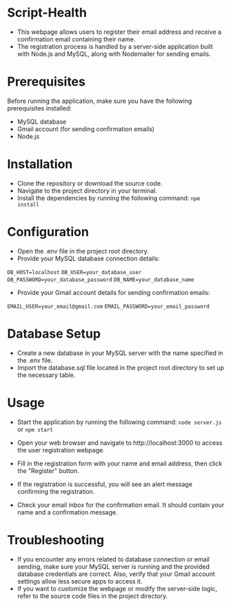 # Script-Health

* This webpage allows users to register their email address and receive a confirmation email containing their name.
* The registration process is handled by a server-side application built with Node.js and MySQL, along with Nodemailer for sending emails.

# Prerequisites
Before running the application, make sure you have the following prerequisites installed:

* MySQL database
* Gmail account (for sending confirmation emails)
* Node.js

# Installation
* Clone the repository or download the source code.
* Navigate to the project directory in your terminal.
* Install the dependencies by running the following command:
```npm install```

# Configuration
* Open the .env file in the project root directory.
* Provide your MySQL database connection details:
  
```DB_HOST=localhost```
```DB_USER=your_database_user```
```DB_PASSWORD=your_database_password```
```DB_NAME=your_database_name```


* Provide your Gmail account details for sending confirmation emails:

```EMAIL_USER=your_email@gmail.com```
```EMAIL_PASSWORD=your_email_password```


# Database Setup
* Create a new database in your MySQL server with the name specified in the .env file.
* Import the database.sql file located in the project root directory to set up the necessary table.

# Usage

* Start the application by running the following command:
  ```node server.js```
  or
  ```npm start```

* Open your web browser and navigate to http://localhost:3000 to access the user registration webpage.
* Fill in the registration form with your name and email address, then click the "Register" button.
* If the registration is successful, you will see an alert message confirming the registration.
* Check your email inbox for the confirmation email. It should contain your name and a confirmation message.

# Troubleshooting
* If you encounter any errors related to database connection or email sending, make sure your MySQL server is running and the provided database credentials are correct. Also, verify that your Gmail account settings allow less secure apps to access it.
* If you want to customize the webpage or modify the server-side logic, refer to the source code files in the project directory.
